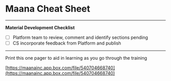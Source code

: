 # Maana Cheat Sheet

---------------------------------------------------------------------------------------------------------------

**Material Development Checklist**

* [ ] Platform team to review, comment and identify sections pending
* [ ] CS incorporate feedback from Platform and publish

---------------------------------------------------------------------------------------------------------------

Print this one pager to aid in learning as you go through the training

[https://maanainc.app.box.com/file/540704668740](https://maanainc.app.box.com/file/540704668740)

